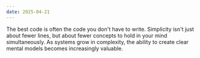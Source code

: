 ```yaml
---
date: 2025-04-21
---
```


The best code is often the code you don't have to write. Simplicity isn't just about fewer lines, but about fewer concepts to hold in your mind simultaneously. As systems grow in complexity, the ability to create clear mental models becomes increasingly valuable.